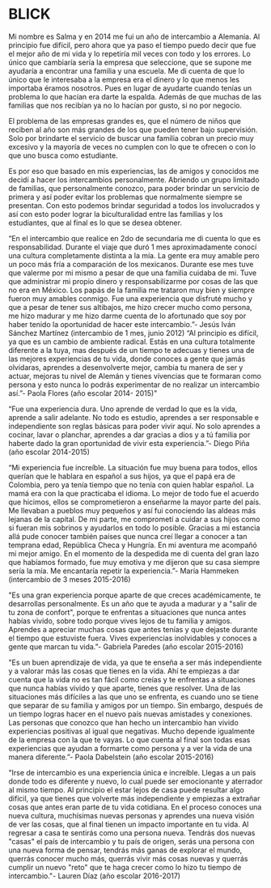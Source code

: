 # BLICK

Mi nombre es Salma y en 2014 me fui un año de intercambio a Alemania.  Al principio fue difícil, pero ahora que ya paso el tiempo puedo decir que fue el mejor año de mi vida y lo repetiría mil veces con todo y los errores. Lo único que cambiaría sería la empresa que seleccione, que se supone me ayudaría a encontrar una familia y una escuela.  Me di cuenta de que lo único que le interesaba a la empresa era el dinero y lo que menos les importaba éramos nosotros. Pues en lugar de ayudarte cuando tenías un problema lo que hacían era darte la espalda. Además de que muchas de las familias que nos recibían ya no lo hacían por gusto, si no por negocio.

El problema de las empresas grandes es, que el número de niños que reciben al año son más grandes de los que pueden tener bajo supervisión. Solo por brindarte el servicio de buscar una familia cobran un precio muy excesivo y la mayoría de veces no cumplen con lo que te ofrecen o con lo que uno busca como estudiante. 

Es por eso que basado en mis experiencias, las de amigos y conocidos me decidí a hacer los intercambios personalmente. Abriendo un grupo limitado de familias, que personalmente conozco, para poder brindar un servicio de primera y así poder evitar los problemas que normalmente siempre se presentan. Con esto podemos brindar seguridad a todos los involucrados y así con esto poder lograr la biculturalidad entre las familias y los estudiantes, que al final es lo que se desea obtener.

“En el intercambio que realice en 2do de secundaria me di cuenta lo que es responsabilidad. Durante el viaje que duró 1 mes aproximadamente conocí una cultura completamente distinta a la mía. La gente era muy amable pero un poco más fría a comparación de los mexicanos. Durante ese mes tuve que valerme por mi mismo a pesar de que una familia cuidaba de mi. Tuve que administrar mi propio dinero y responsabilizarme por cosas de las que no era en México. Los papás de la familia me trataron muy bien y siempre fueron muy amables conmigo. Fue una experiencia que disfruté mucho y que a pesar de tener sus altibajos, me hizo crecer mucho como persona, me hizo madurar y me hizo darme cuenta de lo afortunado que soy por haber tenido la oportunidad de hacer este intercambio.”- Jesús Iván Sánchez Martínez (intercambio de 1 mes, junio 2012) “Al principio es difícil, ya que es un cambio de ambiente radical. Estás en una cultura totalmente diferente a la tuya, mas después de un tiempo te adecuas y tienes una de las mejores experiencias de tu vida, donde conoces a gente que jamás olvidaras, aprendes a desenvolverte mejor, cambia tu manera de ser y actuar, mejoras tu nivel de Alemán y tienes vivencias que te formaran como persona y esto nunca lo podrás experimentar de no realizar un intercambio así.”- Paola Flores (año escolar 2014- 2015)"

“Fue una experiencia dura. Uno aprende de verdad lo que es la vida, aprende a salir adelante. No todo es estudio, aprendes a ser responsable e independiente son reglas básicas para poder vivir aquí. No solo aprendes a cocinar, lavar o planchar, aprendes a dar gracias a dios y a tú familia por haberte dado la gran oportunidad de vivir esta experiencia.”- Diego Piña (año escolar 2014-2015) 

“Mi experiencia fue increíble. La situación fue muy buena para todos, ellos querían que le hablara en español a sus hijos, ya que el papá era de Colombia, pero ya tenía tiempo que no tenía con quien hablar español. La mamá era con la que practicaba el idioma. Lo mejor de todo fue el acuerdo que hicimos, ellos se comprometieron a enseñarme la mayor parte del país. Me llevaban a pueblos muy pequeños y así fui conociendo las aldeas más lejanas de la capital. De mi parte, me comprometí a cuidar a sus hijos como si fueran mis sobrinos y ayudarlos en todo lo posible. Gracias a mi estancia allá pude conocer también países que nunca creí llegar a conocer a tan temprana edad, República Checa y Hungría. En mi aventura me acompañó mi mejor amigo. En el momento de la despedida me di cuenta del gran lazo que habíamos formado, fue muy emotiva y me dijeron que su casa siempre sería la mía. Me encantaría repetir la experiencia.”- María Hammeken (intercambio de 3 meses 2015-2016)

"Es una gran experiencia porque aparte de que creces académicamente, te desarrollas personalmente. Es un año que te ayuda a madurar y a "salir de tu zona de confort", porque te enfrentas a situaciones que nunca antes habías vivido, sobre todo porque vives lejos de tu familia y amigos. Aprendes a apreciar muchas cosas que antes tenías y que dejaste durante el tiempo que estuviste fuera. Vives experiencias inolvidables y conoces a gente que marcan tu vida.”- Gabriela Paredes (año escolar 2015-2016)

"Es un buen aprendizaje de vida, ya que te enseña a ser más independiente y a valorar más las cosas que tienes en la vida. Ahí te empiezas a dar cuenta que la vida no es tan fácil como creías y te enfrentas a situaciones que nunca habías vivido y que aparte, tienes que resolver. Una de las situaciones más difíciles a las que uno se enfrenta, es cuando uno se tiene que separar de su familia y amigos por un tiempo. Sin embargo, después de un tiempo logras hacer en el nuevo país nuevas amistades y conexiones. Las personas que conozco que han hecho un intercambio han vivido experiencias positivas al igual que negativas. Mucho depende igualmente de la empresa con la que te vayas. Lo que cuenta al final son todas esas experiencias que ayudan a formarte como persona y a ver la vida de una manera diferente.”- Paola Dabelstein (año escolar 2015-2016)

"Irse de intercambio es una experiencia única e increíble. Llegas a un país donde todo es diferente y nuevo, lo cual puede ser emocionante y aterrador al mismo tiempo. Al principio el estar lejos de casa puede resultar algo difícil, ya que tienes que volverte más independiente y empiezas a extrañar cosas que antes eran parte de tu vida cotidiana. En el proceso conoces una nueva cultura, muchísimas nuevas personas y aprendes una nueva visión de ver las cosas, que al final tienen un impacto importante en tu vida. Al regresar a casa te sentirás como una persona nueva. Tendrás dos nuevas "casas" el país de intercambio y tu país de origen, serás una persona con una nueva forma de pensar, tendrás más ganas de explorar el mundo, querrás conocer mucho más, querrás vivir más cosas nuevas y querrás cumplir un nuevo "reto" que te haga crecer como lo hizo tu tiempo de intercambio."- Lauren Díaz (año escolar 2016-2017) 